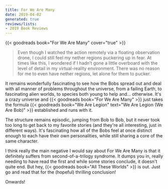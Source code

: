 ```yaml
---
title: For We Are Many
date: 2019-04-02
generated: true
reviews/lists:
- 2019 Book Reviews
---
```

{{< goodreads book="For We Are Many" cover="true" >}}

> Even though I watched the action remotely via a floating observation drone, I could still feel my nether regions puckering up in fear. At times like this, I wondered if I hadn’t gone a little overboard with the level of detail in my virtual-reality environment. There was no reason for me to even have nether regions, let alone for them to pucker.

It remains wonderfully fascinating to see how the Bobs spread out and deal with all manner of problems throughout the universe, from a failing Earth, to fascinating alien worlds, to species both young to help and... otherwise. It's a crazy universe and {{< goodreads book="For We Are Many" >}} just takes the formula {{< goodreads book="We Are Legion" text="We Are Legion (We Are Bob)" >}} established and runs with it.  

<!--more-->

The structure remains episodic, jumping from Bob to Bob, but it never took too long to get back to my favorite stories (and they're all interesting, just in different ways). It's fascinating how all of the Bobs feel at once distinct enough to each have their own personalities, while still sharing a core of the same character.  

I think really the main negative I would say about For We Are Many is that it definitely suffers from second-of-a-trilogy syndrome. It dumps you in, really needing to have read the first and while some stories conclude, it doesn't quite end. But hey, {{< goodreads book="All These Worlds" >}} is out. Just go and read that for the (hopeful) thrilling conclusion!  

Onwards!


